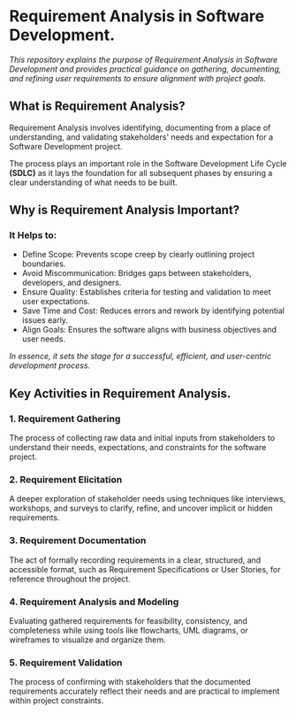 # Requirement Analysis in Software Development.

_This repository explains the purpose of Requirement Analysis in Software Development and provides practical guidance on gathering, documenting, and refining user requirements to ensure alignment with project goals._

## **What is Requirement Analysis?**

Requirement Analysis involves identifying, documenting from a place of understanding, and validating stakeholders' needs and expectation for a Software Development project.

The process plays an important role in the Software Development Life Cycle **(SDLC)** as it lays the foundation for all subsequent phases
 by ensuring a clear understanding of what needs to be built.


## Why is Requirement Analysis Important?

 ### It Helps to: 
 - Define Scope: Prevents scope creep by clearly outlining project boundaries.
 - Avoid Miscommunication: Bridges gaps between stakeholders, developers, and designers.
 - Ensure Quality: Establishes criteria for testing and validation to meet user expectations.
 - Save Time and Cost: Reduces errors and rework by identifying potential issues early.
 - Align Goals: Ensures the software aligns with business objectives and user needs.

*In essence, it sets the stage for a successful, efficient, and user-centric development process.*

## Key Activities in Requirement Analysis.

### **1. Requirement Gathering**  
The process of collecting raw data and initial inputs from stakeholders to understand their needs, expectations, and constraints for the software project.  


### **2. Requirement Elicitation**  
A deeper exploration of stakeholder needs using techniques like interviews, workshops, and surveys to clarify, refine, and uncover implicit or hidden requirements.  


### **3. Requirement Documentation**  
The act of formally recording requirements in a clear, structured, and accessible format, such as Requirement Specifications or User Stories, for reference throughout the project.  


### **4. Requirement Analysis and Modeling**  
Evaluating gathered requirements for feasibility, consistency, and completeness while using tools like flowcharts, UML diagrams, or wireframes to visualize and organize them.  


### **5. Requirement Validation**  
The process of confirming with stakeholders that the documented requirements accurately reflect their needs and are practical to implement within project constraints.  